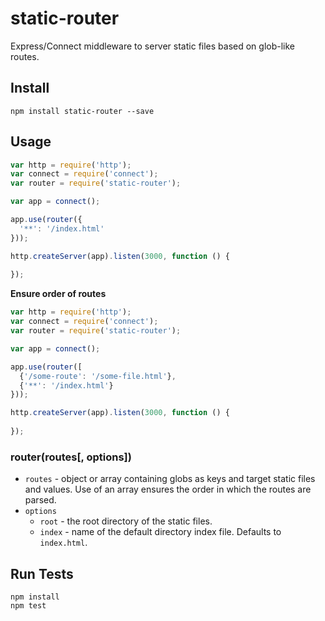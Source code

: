 # static-router

Express/Connect middleware to server static files based on glob-like routes.

## Install

```
npm install static-router --save
```

## Usage

```js
var http = require('http');
var connect = require('connect');
var router = require('static-router');

var app = connect();

app.use(router({
  '**': '/index.html'
}));

http.createServer(app).listen(3000, function () {
  
});
```

**Ensure order of routes**

```js
var http = require('http');
var connect = require('connect');
var router = require('static-router');

var app = connect();

app.use(router([
  {'/some-route': '/some-file.html'},
  {'**': '/index.html'}
}));

http.createServer(app).listen(3000, function () {
  
});
```

### router(routes[, options])

* `routes` - object or array containing globs as keys and target static files and values. Use of an array ensures the order in which the routes are parsed.
* `options`
  * `root` - the root directory of the static files.
  * `index` - name of the default directory index file. Defaults to `index.html`.

## Run Tests

```
npm install
npm test
```
